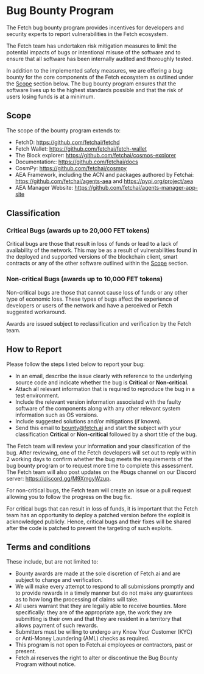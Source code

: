 # Bug Bounty Program

The Fetch bug bounty program provides incentives for developers and security experts to report vulnerabilities in the Fetch ecosystem. 

The Fetch team has undertaken risk mitigation measures to limit the potential impacts of bugs or intentional misuse of the software and to ensure that all software has been internally audited and thoroughly tested. 

In addition to the implemented safety measures, we are offering a bug bounty for the core components of the Fetch ecosystem as outlined under the [Scope](#scope) section below. The bug bounty program ensures that the software lives up to the highest standards possible and that the risk of users losing funds is at a minimum.

## Scope

The scope of the bounty program extends to:

- FetchD: <https://github.com/fetchai/fetchd>
- Fetch Wallet: <https://github.com/fetchai/fetch-wallet>
- The Block explorer: <https://github.com/fetchai/cosmos-explorer>
- Documentation:: <https://github.com/fetchai/docs>
- CosmPy: <https://github.com/fetchai/cosmpy>
- AEA Framework, including the ACN and packages authored by Fetchai: <https://github.com/fetchai/agents-aea> and <https://pypi.org/project/aea>
- AEA Manager Website: <https://github.com/fetchai/agents-manager-app-site>

## Classification

### Critical Bugs (awards up to 20,000 FET tokens)

Critical bugs are those that result in loss of funds or lead to a lack of availability of the network. This may be as a result of vulnerabilities found in the deployed and supported versions of the blockchain client, smart contracts or any of the other software outlined within the [Scope](#scope) section.

### Non-critical Bugs (awards up to 10,000 FET tokens)

Non-critical bugs are those that cannot cause loss of funds or any other type of economic loss. These types of bugs affect the experience of developers or users of the network and have a perceived or Fetch suggested workaround.

Awards are issued subject to reclassification and verification by the Fetch team.

## How to Report

Please follow the steps listed below to report your bug:

- In an email, describe the issue clearly with reference to the underlying source code and indicate whether the bug is **Critical** or **Non-critical**.
- Attach all relevant information that is required to reproduce the bug in a test environment.
- Include the relevant version information associated with the faulty software of the components along with any other relevant system information such as OS versions.
- Include suggested solutions and/or mitigations (if known).
- Send this email to [bounty@fetch.ai](mailto:bounty@fetch.ai) and start the subject with your classification **Critical** or **Non-critical** followed by a short title of the bug.

The Fetch team will review your information and your classification of the bug. After reviewing, one of the Fetch developers will set out to reply within 2 working days to confirm whether the bug meets the requirements of the bug bounty program or to request more time to complete this assessment. The Fetch team will also post updates on the #bugs channel on our Discord server: <https://discord.gg/M9XmgyWzup>.

For non-critical bugs, the Fetch team will create an issue or a pull request allowing you to follow the progress on the bug fix.

For critical bugs that can result in loss of funds, it is important that the Fetch team has an opportunity to deploy a patched version before the exploit is acknowledged publicly. Hence, critical bugs and their fixes will be shared after the code is patched to prevent the targeting of such exploits.

## Terms and conditions

These include, but are not limited to:

* Bounty awards are made at the sole discretion of Fetch.ai and are subject to change and verification. 
* We will make every attempt to respond to all submissions promptly and to provide rewards in a timely manner but do not make any guarantees as to how long the processing of claims will take. 
* All users warrant that they are legally able to receive bounties. More specifically: they are of the appropriate age, the work they are submitting is their own and that they are resident in a territory that allows payment of such rewards. 
* Submitters must be willing to undergo any Know Your Customer (KYC) or Anti-Money Laundering (AML) checks as required.
* This program is not open to Fetch.ai employees or contractors, past or present. 
* Fetch.ai reserves the right to alter or discontinue the Bug Bounty Program without notice.
